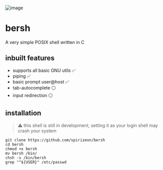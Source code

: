 ![image](https://github.com/Spirizeon/bersh/assets/123345456/71540287-918f-4002-bff4-2d385e464eb9)

# bersh
A very simple POSIX shell written in C

## inbuilt features
- supports all basic GNU utils ✅
- piping ✅
- basic prompt user@host ✅
- tab-autocomplete ⚪
- input redirection ⚪

## installation
> ⚠ this shell is still in development, setting it as your login shell may crash your system

```
git clone https://github.com/spirizeon/bersh 
cd bersh
chmod +x bersh 
mv bersh /bin/ 
chsh -s /bin/bersh 
grep "^${USER}" /etc/passwd
```
